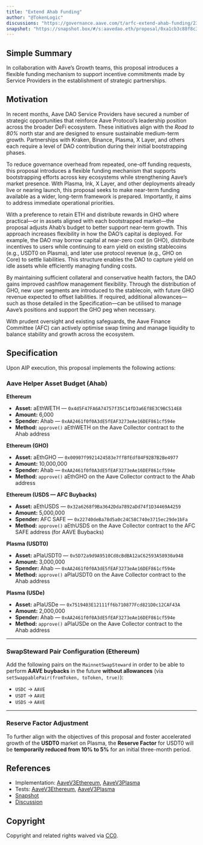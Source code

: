 ```yaml
---
title: "Extend Ahab Funding"
author: "@TokenLogic"
discussions: "https://governance.aave.com/t/arfc-extend-ahab-funding/23213/2"
snapshot: "https://snapshot.box/#/s:aavedao.eth/proposal/0xa1cb3c88f8c30a05dca3c767a60abc31b4f48fe36a4175f421ac0f2e8ab7dbac"
---
```


## Simple Summary

In collaboration with Aave’s Growth teams, this proposal introduces a flexible funding mechanism to support incentive commitments made by Service Providers in the establishment of strategic partnerships.

## Motivation

In recent months, Aave DAO Service Providers have secured a number of strategic opportunities that reinforce Aave Protocol’s leadership position across the broader DeFi ecosystem. These initiatives align with the _Road to 80%_ north star and are designed to ensure sustainable medium-term growth. Partnerships with Kraken, Binance, Plasma, X Layer, and others each require a level of DAO contribution during their initial bootstrapping phases.

To reduce governance overhead from repeated, one-off funding requests, this proposal introduces a flexible funding mechanism that supports bootstrapping efforts across key ecosystems while strengthening Aave’s market presence. With Plasma, Ink, X Layer, and other deployments already live or nearing launch, this proposal seeks to make near-term funding available as a wider, long-term framework is prepared. Importantly, it aims to address immediate operational priorities.

With a preference to retain ETH and distribute rewards in GHO where practical—or in assets aligned with each bootstrapped market—the proposal adjusts Ahab’s budget to better support near-term growth. This approach increases flexibility in how the DAO’s capital is deployed. For example, the DAO may borrow capital at near-zero cost (in GHO), distribute incentives to users while continuing to earn yield on existing stablecoins (e.g., USDT0 on Plasma), and later use protocol revenue (e.g., GHO on Core) to settle liabilities. This structure enables the DAO to capture yield on idle assets while efficiently managing funding costs.

By maintaining sufficient collateral and conservative health factors, the DAO gains improved cashflow management flexibility. Through the distribution of GHO, new user segments are introduced to the stablecoin, with future GHO revenue expected to offset liabilities. If required, additional allowances—such as those detailed in the Specification—can be utilised to manage Aave’s positions and support the GHO peg when necessary.

With prudent oversight and existing safeguards, the Aave Finance Committee (AFC) can actively optimise swap timing and manage liquidity to balance stability and growth across the ecosystem.

## Specification

Upon AIP execution, this proposal implements the following actions:

### Aave Helper Asset Budget (Ahab)

**Ethereum**

- **Asset:** aEthWETH — `0x4d5F47FA6A74757f35C14fD3a6Ef8E3C9BC514E8`
- **Amount:** 6,000
- **Spender:** Ahab — `0xAA2461f0f0A3dE5fEAF3273eAe16DEF861cf594e`
- **Method:** `approve()` aEthWETH on the Aave Collector contract to the Ahab address

**Ethereum (GHO)**

- **Asset:** aEthGHO — `0x00907f9921424583e7ffBfEdf84F92B7B2Be4977`
- **Amount:** 10,000,000
- **Spender:** Ahab — `0xAA2461f0f0A3dE5fEAF3273eAe16DEF861cf594e`
- **Method:** `approve()` aEthGHO on the Aave Collector contract to the Ahab address

**Ethereum (USDS — AFC Buybacks)**

- **Asset:** aEthUSDS — `0x32a6268f9Ba3642Dda7892aDd74f1D34469A4259`
- **Amount:** 5,000,000
- **Spender:** AFC SAFE — `0x22740deBa78d5a0c24C58C740e3715ec29de1bFa`
- **Method:** `approve()` aEthUSDS on the Aave Collector contract to the AFC SAFE address (for AAVE Buybacks)

**Plasma (USDT0)**

- **Asset:** aPlaUSDT0 — `0x5D72a9d9A9510Cd8cBdBA12aC62593A58930a948`
- **Amount:** 3,000,000
- **Spender:** Ahab — `0xAA2461f0f0A3dE5fEAF3273eAe16DEF861cf594e`
- **Method:** `approve()` aPlaUSDT0 on the Aave Collector contract to the Ahab address

**Plasma (USDe)**

- **Asset:** aPlaUSDe — `0x7519403E12111ff6b710877Fcd821D0c12CAF43A`
- **Amount:** 2,000,000
- **Spender:** Ahab — `0xAA2461f0f0A3dE5fEAF3273eAe16DEF861cf594e`
- **Method:** `approve()` aPlaUSDe on the Aave Collector contract to the Ahab address

---

### SwapSteward Pair Configuration (Ethereum)

Add the following pairs on the `MainnetSwapSteward` in order to be able to perform **AAVE buybacks** in the future **without allowances** (via `setSwappablePair(fromToken, toToken, true)`):

- `USDC` → `AAVE`
- `USDT` → `AAVE`
- `USDS` → `AAVE`

---

### Reserve Factor Adjustment

To further align with the objectives of this proposal and foster accelerated growth of the **USDT0** market on Plasma, the **Reserve Factor** for USDT0 will be **temporarily reduced from 10% to 5%** for an initial three-month period.

## References

- Implementation: [AaveV3Ethereum](https://github.com/bgd-labs/aave-proposals-v3/blob/main/src/20251022_Multi_ExtendAhabFunding/AaveV3Ethereum_ExtendAhabFunding_20251022.sol), [AaveV3Plasma](https://github.com/bgd-labs/aave-proposals-v3/blob/main/src/20251022_Multi_ExtendAhabFunding/AaveV3Plasma_ExtendAhabFunding_20251022.sol)
- Tests: [AaveV3Ethereum](https://github.com/bgd-labs/aave-proposals-v3/blob/main/src/20251022_Multi_ExtendAhabFunding/AaveV3Ethereum_ExtendAhabFunding_20251022.t.sol), [AaveV3Plasma](https://github.com/bgd-labs/aave-proposals-v3/blob/main/src/20251022_Multi_ExtendAhabFunding/AaveV3Plasma_ExtendAhabFunding_20251022.t.sol)
- [Snapshot](https://snapshot.box/#/s:aavedao.eth/proposal/0xa1cb3c88f8c30a05dca3c767a60abc31b4f48fe36a4175f421ac0f2e8ab7dbac)
- [Discussion](https://governance.aave.com/t/arfc-extend-ahab-funding/23213/2)

## Copyright

Copyright and related rights waived via [CC0](https://creativecommons.org/publicdomain/zero/1.0/).
